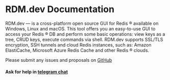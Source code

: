 # RDM.dev Documentation

RDM.dev — is a cross-platform open source GUI for Redis &reg; available on Windows, Linux and macOS. This tool offers you an easy-to-use GUI to access your Redis &reg; DB and perform some basic operations: view keys as a tree, CRUD keys, execute commands via shell. RDM.dev supports SSL/TLS encryption, SSH tunnels and cloud Redis instances, such as: Amazon ElastiCache, Microsoft Azure Redis Cache and other Redis &reg; clouds.    


Please submit any issues and proposals on [GitHub](https://github.com/uglide/RedisDesktopManager/issues)




#### Ask for help in [telegram chat](https://t.me/RedisDesktopManager)

